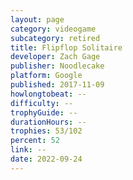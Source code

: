 ```yaml
---
layout: page
category: videogame
subcategory: retired
title: Flipflop Solitaire
developer: Zach Gage
publisher: Noodlecake
platform: Google
published: 2017-11-09
howlongtobeat: --
difficulty: --
trophyGuide: --
durationHours: --
trophies: 53/102
percent: 52
link: --
date: 2022-09-24
---
```

